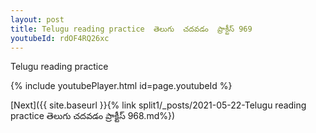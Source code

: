 ```yaml
---
layout: post
title: Telugu reading practice  తెలుగు  చదవడం  ప్రాక్టీస్ 969
youtubeId: rdOF4RQ26xc
---
```

 
 
Telugu reading practice
 
 
 
 
 


{% include youtubePlayer.html id=page.youtubeId %}
 
[Next]({{ site.baseurl }}{% link  split1/_posts/2021-05-22-Telugu reading practice  తెలుగు  చదవడం  ప్రాక్టీస్ 968.md%})
 
